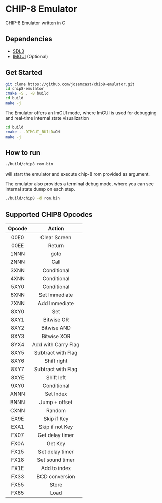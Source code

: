 # CHIP-8 Emulator

CHIP-8 Emulator written in C

## Dependencies

* [SDL3](https://github.com/libsdl-org/SDL)
* [IMGUI](https://github.com/ocornut/imgui) (Optional)

## Get Started

```bash
git clone https://github.com/josemcast/chip8-emulator.git
cd chip8-emulator
cmake -S . -B build
cd build
make -j
```

The Emulator offers an ImGUI mode, where ImGUI is used for debugging and real-time internal state visualization

```bash
cd build
cmake . -DIMGUI_BUILD=ON
make -j
```

## How to run

```bash
./build/chip8 rom.bin
```

will start the emulator and execute chip-8 rom provided as argument.

The emulator also provides a terminal debug mode, where you can see internal state dump on each step.

```bash
./build/chip8 -d rom.bin
```

## Supported CHIP8 Opcodes

| **Opcode** | **Action**          |
|:----------:|:-------------------:|
| 00E0       | Clear Screen        |
| 00EE       | Return              |
| 1NNN       | goto                |
| 2NNN       | Call                |
| 3XNN       | Conditional         |
| 4XNN       | Conditional         |
| 5XY0       | Conditional         |
| 6XNN       | Set Immediate       |
| 7XNN       | Add Immediate       |
| 8XY0       | Set                 |
| 8XY1       | Bitwise OR          |
| 8XY2       | Bitwise AND         |
| 8XY3       | Bitwise XOR         |
| 8YX4       | Add with Carry Flag |
| 8XY5       | Subtract with Flag  |
| 8XY6       | Shift right         |
| 8XY7       | Subtract with Flag  |
| 8XYE       | Shift left          |
| 9XY0       | Conditional         |
| ANNN       | Set Index           |
| BNNN       | Jump + offset       |
| CXNN       | Random              |
| EX9E       | Skip if Key         |
| EXA1       | Skip if not Key     |
| FX07       | Get delay timer     |
| FX0A       | Get Key             |
| FX15       | Set delay timer     |
| FX18       | Set sound timer     |
| FX1E       | Add to index        |
| FX33       | BCD conversion      |
| FX55       | Store               |
| FX65       | Load                |